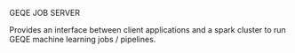 GEQE JOB SERVER

Provides an interface between client applications and a spark cluster to run GEQE machine learning jobs / pipelines.


